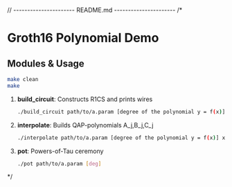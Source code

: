 // ---------------------- README.md ----------------------
/*
# Groth16 Polynomial Demo

## Modules & Usage

```bash
make clean
make
```

1. **build_circuit**: Constructs R1CS and prints wires
   ```bash
   ./build_circuit path/to/a.param [degree of the polynomial y = f(x)] x y a0…ad
   ```
2. **interpolate**: Builds QAP-polynomials A_j,B_j,C_j
   ```bash
   ./interpolate path/to/a.param [degree of the polynomial y = f(x)] x y a0…ad
   ```
3. **pot**: Powers-of-Tau ceremony
   ```bash
   ./pot path/to/a.param [deg]
   ```
*/
